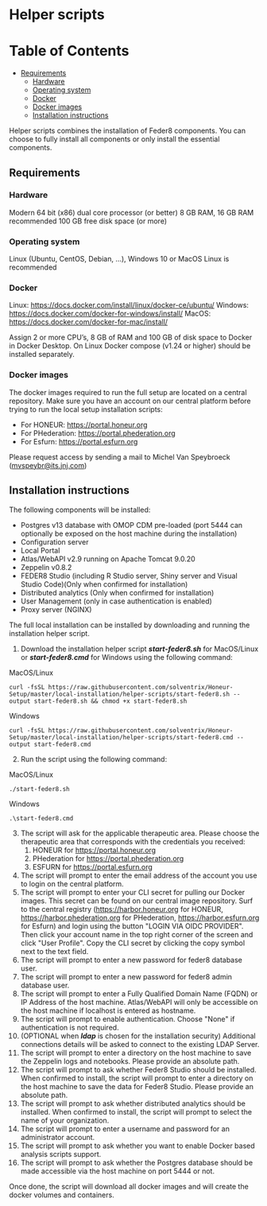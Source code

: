 # Helper scripts

Table of Contents
=================
  * [Requirements](#requirements)
    * [Hardware](#hardware)
    * [Operating system](#operating-system)
    * [Docker](#docker)
    * [Docker images](#docker-images)
    * [Installation instructions](#installation-instruction)

Helper scripts combines the installation of Feder8 components. You can choose to fully install all components or only install the essential components.

## Requirements

### Hardware
Modern 64 bit (x86) dual core processor (or better)
8 GB RAM, 16 GB RAM recommended
100 GB free disk space (or more)

### Operating system
Linux (Ubuntu, CentOS, Debian, …), Windows 10 or MacOS
Linux is recommended

### Docker
Linux: https://docs.docker.com/install/linux/docker-ce/ubuntu/
Windows: https://docs.docker.com/docker-for-windows/install/
MacOS: https://docs.docker.com/docker-for-mac/install/

Assign 2 or more CPU’s, 8 GB of RAM and 100 GB of disk space to Docker in Docker Desktop.
On Linux Docker compose (v1.24 or higher) should be installed separately.

### Docker images
The docker images required to run the full setup are located on a central repository. Make sure you have an account on our central platform before trying to run the local setup installation scripts:

  * For HONEUR: https://portal.honeur.org
  * For PHederation: https://portal.phederation.org
  * For Esfurn: https://portal.esfurn.org

Please request access by sending a mail to Michel Van Speybroeck (mvspeybr@its.jnj.com)

## <a id="installation-instruction"></a>Installation instructions
The following components will be installed:
* Postgres v13 database with OMOP CDM pre-loaded (port 5444 can optionally be exposed on the host machine during the installation)
* Configuration server
* Local Portal
* Atlas/WebAPI v2.9 running on Apache Tomcat 9.0.20
* Zeppelin v0.8.2
* FEDER8 Studio (including R Studio server, Shiny server and Visual Studio Code)(Only when confirmed for installation)
* Distributed analytics (Only when confirmed for installation)
* User Management (only in case authentication is enabled)
* Proxy server (NGINX)

The full local installation can be installed by downloading and running the installation helper script.

1. Download the installation helper script **_start-feder8.sh_** for MacOS/Linux or **_start-feder8.cmd_** for Windows using the following command:

MacOS/Linux
```
curl -fsSL https://raw.githubusercontent.com/solventrix/Honeur-Setup/master/local-installation/helper-scripts/start-feder8.sh --output start-feder8.sh && chmod +x start-feder8.sh
```

Windows
```
curl -fsSL https://raw.githubusercontent.com/solventrix/Honeur-Setup/master/local-installation/helper-scripts/start-feder8.cmd --output start-feder8.cmd
```

2. Run the script using the following command:

MacOS/Linux
```
./start-feder8.sh
```

Windows
```
.\start-feder8.cmd
```
3. The script will ask for the applicable therapeutic area. Please choose the therapeutic area that corresponds with the credentials you received:
    1. HONEUR for https://portal.honeur.org
    2. PHederation for https://portal.phederation.org
    3. ESFURN for https://portal.esfurn.org
4. The script will prompt to enter the email address of the account you use to login on the central platform.
5. The script will prompt to enter your CLI secret for pulling our Docker images. This secret can be found on our central image repository. Surf to the central registry (https://harbor.honeur.org for HONEUR, https://harbor.phederation.org for PHederation, https://harbor.esfurn.org for Esfurn) and login using the button \"LOGIN VIA OIDC PROVIDER\". Then click your account name in the top right corner of the screen and click \"User Profile\". Copy the CLI secret by clicking the copy symbol next to the text field.
6. The script will prompt to enter a new password for feder8 database user.
7. The script will prompt to enter a new password for feder8 admin database user.
8. The script will prompt to enter a Fully Qualified Domain Name (FQDN) or IP Address of the host machine. Atlas/WebAPI will only be accessible on the host machine if localhost is entered as hostname.
9. The script will prompt to enable authentication.  Choose "None" if authentication is not required.
10. (OPTIONAL when **_ldap_** is chosen for the installation security) Additional connections details will be asked to connect to the existing LDAP Server.
11. The script will prompt to enter a directory on the host machine to save the Zeppelin logs and notebooks. Please provide an absolute path.
12. The script will prompt to ask whether Feder8 Studio should be installed. When confirmed to install, the script will prompt to enter a directory on the host machine to save the data for Feder8 Studio. Please provide an absolute path.
12. The script will prompt to ask whether distributed analytics should be installed. When confirmed to install, the script will prompt to select the name of your organization.
13. The script will prompt to enter a username and password for an administrator account.
14. The script will prompt to ask whether you want to enable Docker based analysis scripts support.
15. The script will prompt to ask whether the Postgres database should be made accessible via the host machine on port 5444 or not.

Once done, the script will download all docker images and will create the docker volumes and containers.
